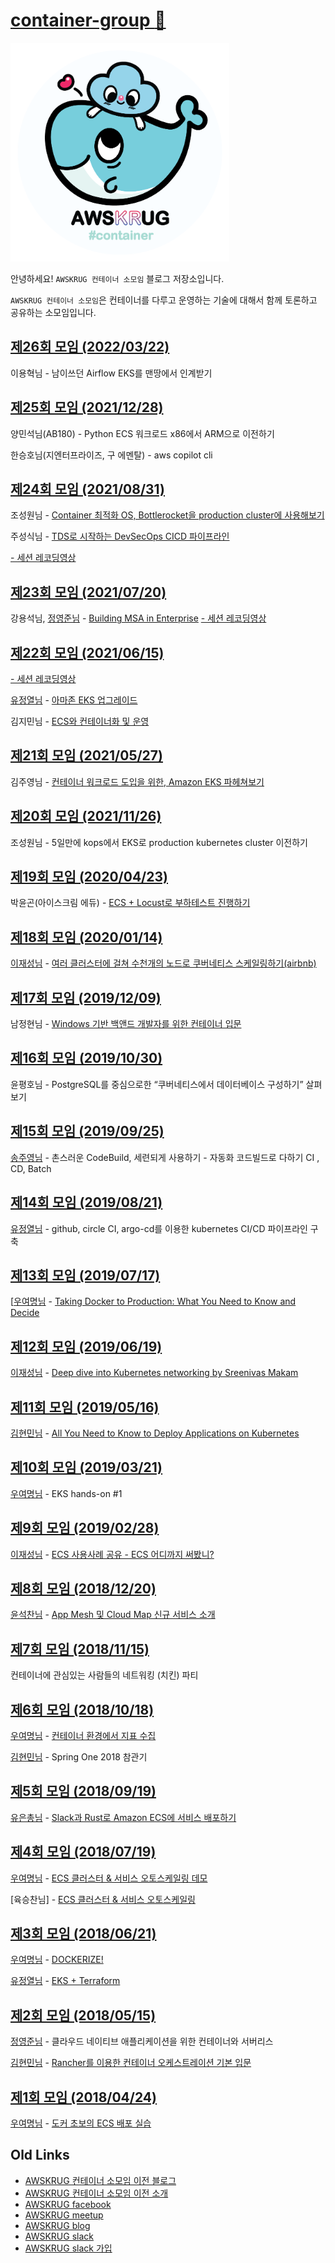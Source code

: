 # [container-group :whale:](https://awskrug.github.io/container-group/)

<img src="logo/container-group-logo.png" width="350">

안녕하세요! `AWSKRUG 컨테이너 소모임` 블로그 저장소입니다.

`AWSKRUG 컨테이너 소모임`은 컨테이너를 다루고 운영하는 기술에 대해서 함께 토론하고 공유하는 소모임입니다.


## [제26회 모임 (2022/03/22)](https://www.meetup.com/awskrug/events/284399611/)
이용혁님 - 남이쓰던 Airflow EKS를 맨땅에서 인계받기

## [제25회 모임 (2021/12/28)](https://www.meetup.com/awskrug/events/282656068/)
양민석님(AB180) - Python ECS 워크로드 x86에서 ARM으로 이전하기

한승호님(지엔터프라이즈, 구 에멘탈) - aws copilot cli


## [제24회 모임 (2021/08/31)](https://www.meetup.com/ko-KR/awskrug/events/280000666/)
조성원님 - [Container 최적화 OS, Bottlerocket을 production cluster에 사용해보기](https://hyperconnect.github.io/2021/03/08/bottlerocket-on-kubernetes.html?fbclid=IwAR1EAEgmmArvLF0kMjJ0CiDo9b7zE9W4u_xFBwtXxpHCoKicF0K3Z6yfYVo)

주성식님 - [TDS로 시작하는 DevSecOps CICD 파이프라인](/deck/20210831-2.pdf)

[- 세션 레코딩영상](https://youtu.be/1nR7MzgAW-0)


## [제23회 모임 (2021/07/20)](https://www.meetup.com/ko-KR/awskrug/events/279274095/)
강용석님, [정영준님](https://www.facebook.com/youngjoon.jeong) - [Building MSA in Enterprise](/deck/20210720.pdf)
[- 세션 레코딩영상](https://youtu.be/O-4hag2jDBc)

## [제22회 모임 (2021/06/15)](https://www.meetup.com/ko-KR/awskrug/events/278638827/)
[- 세션 레코딩영상](https://youtu.be/BM8otOWxLO8)

[유정열님](https://www.facebook.com/nalbam) - [아마존 EKS 업그레이드](/deck/20210616-1.pdf)

김지민님 - [ECS와 컨테이너화 및 운영](/deck/20210615-2.pdf)

## [제21회 모임 (2021/05/27)](https://www.meetup.com/ko-KR/awskrug/events/278231170/)
김주영님 - [컨테이너 워크로드 도입을 위한, Amazon EKS 파헤쳐보기](https://aws-joozero.s3.ap-northeast-2.amazonaws.com/container/AWSKRUG-Amazon-EKS-joozero.pdf)

## [제20회 모임 (2021/11/26)](https://www.meetup.com/ko-KR/awskrug/events/274484152/)
조성원님 - 5일만에 kops에서 EKS로 production kubernetes cluster 이전하기

## [제19회 모임 (2020/04/23)](https://www.meetup.com/awskrug/events/269992784/)
박윤곤(아이스크림 에듀) - [ECS + Locust로 부하테스트 진행하기](/deck/20200423.pdf)

## [제18회 모임 (2020/01/14)](https://www.meetup.com/awskrug/events/267374797/)
[이재성님](https://www.facebook.com/profile.php?id=100003141275368) - [여러 클러스터에 걸쳐 수천개의 노드로 쿠버네티스 스케일링하기(airbnb)](https://www.youtube.com/watch?v=ay7NibpRAYU)

## [제17회 모임 (2019/12/09)](https://www.meetup.com/awskrug/events/266546591/)
남정현님 - [Windows 기반 백앤드 개발자를 위한 컨테이너 입문](https://onedrive.live.com/view.aspx?resid=318484C5AAD6B73D!679265&ithint=file%2cpptx&authkey=!AK2h6DU-9SY7B2o)

## [제16회 모임 (2019/10/30)](https://www.meetup.com/awskrug/events/265631311/)
윤평호님 - PostgreSQL를 중심으로한 “쿠버네티스에서 데이터베이스 구성하기” 살펴보기

## [제15회 모임 (2019/09/25)](https://www.meetup.com/awskrug/events/264425998/)
[송주영님](https://www.facebook.com/jupitersong47) - 촌스러운 CodeBuild, 세련되게 사용하기 - 자동화 코드빌드로 다하기 CI , CD, Batch

## [제14회 모임 (2019/08/21)](https://www.meetup.com/awskrug/events/263607584/)
[유정열님](https://www.facebook.com/nalbam) - github, circle CI, argo-cd를 이용한 kubernetes CI/CD 파이프라인 구축

## [제13회 모임 (2019/07/17)](https://www.meetup.com/awskrug/events/262706370/)
[[우여명님](https://www.facebook.com/voyager.woo) - [Taking Docker to Production: What You Need to Know and Decide](https://www.youtube.com/watch?v=6jT83lT6TU8)

## [제12회 모임 (2019/06/19)](https://www.meetup.com/awskrug/events/261799243/)
[이재성님](https://www.facebook.com/profile.php?id=100003141275368) - [Deep dive into Kubernetes networking by Sreenivas Makam](https://www.youtube.com/watch?v=NUt9VVG_gac)

## [제11회 모임 (2019/05/16)](https://www.meetup.com/awskrug/events/261074772/)
[김현민님](https://www.facebook.com/evilskel) - [All You Need to Know to Deploy Applications on Kubernetes](https://youtu.be/NkKyS_vkWf4)

## [제10회 모임 (2019/03/21)](https://www.meetup.com/awskrug/events/259646318/)
[우여명님](https://www.facebook.com/voyager.woo) - EKS hands-on #1

## [제9회 모임 (2019/02/28)](https://www.meetup.com/awskrug/events/258624803/)
[이재성님](https://www.facebook.com/profile.php?id=100003141275368) - [ECS 사용사례 공유 - ECS 어디까지 써봤니?](https://www.slideshare.net/JaeSeongLee19/ecs-134788675)

## [제8회 모임 (2018/12/20)](https://www.meetup.com/awskrug/events/257050186/)
[윤석찬님](https://www.facebook.com/channyun) - [App Mesh 및 Cloud Map 신규 서비스 소개](https://www.slideshare.net/awskorea/aws-container-re-invent-recap)

## [제7회 모임 (2018/11/15)](https://www.meetup.com/awskrug/events/256000981/)
컨테이너에 관심있는 사람들의 네트워킹 (치킨) 파티

## [제6회 모임 (2018/10/18)](https://www.meetup.com/awskrug/events/255192753/)
[우여명님](https://www.facebook.com/voyager.woo) - [컨테이너 환경에서 지표 수집](https://drive.google.com/file/d/1Wu9PerM0wxs_fGeDDZa-Y8uv_kTRp-Hi/view)

[김현민님](https://www.facebook.com/evilskel) - Spring One 2018 참관기

## [제5회 모임 (2018/09/19)](https://www.meetup.com/awskrug/events/254585156/)
[유은총님](https://www.facebook.com/eunchong.yu) - [Slack과 Rust로 Amazon ECS에 서비스 배포하기](https://www.slideshare.net/eunchongyu/slack-rust-amazon-ecs)

## [제4회 모임 (2018/07/19)](https://www.meetup.com/awskrug/events/252234960/)
[우여명님](https://www.facebook.com/voyager.woo) - [ECS 클러스터 & 서비스 오토스케일링 데모](https://drive.google.com/open?id=1rjfawb1ZDBLTgofILlYEH5ubqrRGfvXQ)

[육승찬님] - [ECS 클러스터 & 서비스 오토스케일링](https://speakerdeck.com/yukseungchan/aws-ecs-cluster-and-service-autoscaling)

## [제3회 모임 (2018/06/21)](https://www.meetup.com/awskrug/events/251467130/)
[우여명님](https://www.facebook.com/voyager.woo) - [DOCKERIZE!](https://drive.google.com/open?id=1jx3Lsck_tpNyPn8IjwA4Vs8OBUOMlbCu)

[유정열님](https://www.facebook.com/nalbam) - [EKS + Terraform](https://github.com/nalbam/docs/blob/master/201806/EKS/README.md)

## [제2회 모임 (2018/05/15)](https://www.meetup.com/awskrug/events/250577954/)
[정영준님](https://www.facebook.com/youngjoon.jeong) - 클라우드 네이티브 애플리케이션을 위한 컨테이너와 서버리스

[김현민님](https://www.facebook.com/evilskel) - [Rancher를 이용한 컨테이너 오케스트레이션 기본 입문](https://www.slideshare.net/HyunminKim5/awskrug-rancher)

## [제1회 모임 (2018/04/24)](https://www.meetup.com/awskrug/events/249444069/)
[우여명님](https://www.facebook.com/voyager.woo) - [도커 초보의 ECS 배포 실습](https://drive.google.com/open?id=1oB77Rdkos8vPGFdmGMiVvjR-3fCJFCKk)




## Old Links
- [AWSKRUG 컨테이너 소모임 이전 블로그](https://awskrug.github.io/container-group/)
- [AWSKRUG 컨테이너 소모임 이전 소개](https://awskrug.github.io/container-group/about)
- [AWSKRUG facebook](https://www.facebook.com/groups/awskrug/)
- [AWSKRUG meetup](https://www.meetup.com/ko-KR/awskrug/)
- [AWSKRUG blog](http://www.awskr.org/)
- [AWSKRUG slack](http://awskrug.slack.com)
- [AWSKRUG slack 가입](http://www.awskr.org/slack/)
